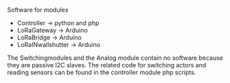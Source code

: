 Software for modules
- Controller -> python and php
- LoRaGateway -> Arduino
- LoRaBridge -> Arduino 
- LoRaINwallshutter -> Arduino

The Switchingmodules and the Analog module contain no software because they are passive I2C slaves.
The related code for switching actors and reading sensors can be found in the controller module php scripts. 
